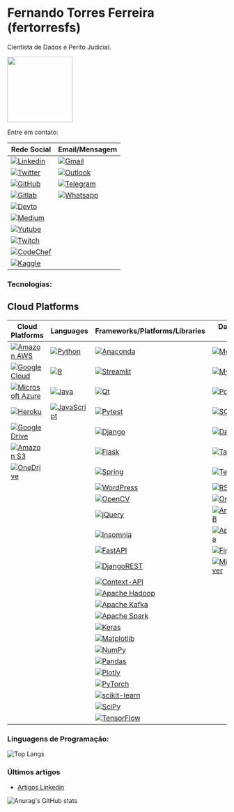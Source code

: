 # Fernando Torres Ferreira (fertorresfs)

Cientista de Dados e Perito Judicial.

[<img src="https://media.licdn.com/dms/image/v2/D4D03AQFT1eooOtMQ_A/profile-displayphoto-shrink_800_800/profile-displayphoto-shrink_800_800/0/1711856059813?e=1736985600&v=beta&t=3TUSwO3IvojRuHITfBYCj__1DsO1JbJnKalZHwAFSys" width="150" height="150">](https://github.com/fertorresfs)

Entre em contato:

| Rede Social | Email/Mensagem |
|-------------|----------------|
| [![Linkedin](https://img.shields.io/badge/LinkedIn-0077B5?style=for-the-badge&logo=linkedin&logoColor=white)](https://www.linkedin.com/in/fertorresfs/)<br> | [![Gmail](https://img.shields.io/badge/Gmail-D14836?style=for-the-badge&logo=gmail&logoColor=white)](mailto:phertorrez@gmail.com)<br> |
| [![Twitter](https://img.shields.io/badge/Twitter-1DA1F2?style=for-the-badge&logo=twitter&logoColor=white)](https://x.com/fertorresfs)<br> | [![Outlook](https://img.shields.io/badge/Microsoft_Outlook-0078D4?style=for-the-badge&logo=microsoft-outlook&logoColor=white)](mailto:fernando-torres@live.com)<br> |
| [![GitHub](https://img.shields.io/badge/GitHub-100000?style=for-the-badge&logo=github&logoColor=white)](https://github.com/fertorresfs)<br> | [![Telegram](https://img.shields.io/badge/Telegram-2CA5E0?style=for-the-badge&logo=telegram&logoColor=white)](https://t.me/+5514998223377)<br> |
| [![Gitlab](https://img.shields.io/badge/GitLab-330F63?style=for-the-badge&logo=gitlab&logoColor=white)](https://gitlab.com/fertorresfs)<br> | [![Whatsapp](https://img.shields.io/badge/WhatsApp-25D366?style=for-the-badge&logo=whatsapp&logoColor=white)](https://wa.me/14998223377)<br> |
| [![Devto](https://img.shields.io/badge/dev.to-0A0A0A?style=for-the-badge&logo=devdotto&logoColor=white)](https://dev.to/fertorresfs)<br> | |
| [![Medium](https://img.shields.io/badge/Medium-12100E?style=for-the-badge&logo=medium&logoColor=white)](https://medium.com/@fertorresfs)<br> | |
| [![Yutube](https://img.shields.io/badge/YouTube-FF0000?style=for-the-badge&logo=youtube&logoColor=white)](https://www.youtube.com/@fertorresfs)<br> | |
| [![Twitch](https://img.shields.io/badge/Twitch-9146FF?style=for-the-badge&logo=twitch&logoColor=white)](https://www.twitch.tv/fertorresfs)<br> | |
|[![CodeChef](https://img.shields.io/badge/CodeChef-%23964B00.svg?style=for-the-badge&logo=CodeChef&logoColor=white)](https://www.codechef.com/users/fernandotfs)<br> | |
| [![Kaggle](https://img.shields.io/badge/Kaggle-035a7d?style=for-the-badge&logo=kaggle&logoColor=white)](https://www.kaggle.com/fernandotfs) | |

### Tecnologias:

## Cloud Platforms
                                                                            
| Cloud Platforms | Languages | Frameworks/Platforms/Libraries | Databases/Data Tools | System & Tools |
|-----------------|-----------|--------------------------------|----------------------|----------------|
|  [![Amazon AWS](https://img.shields.io/badge/Amazon_AWS-FF9900?style=for-the-badge&logo=amazonaws&logoColor=white)](https://aws.amazon.com/)<br> | [![Python](https://img.shields.io/badge/Python-3776AB?style=for-the-badge&logo=python&logoColor=white)](https://www.python.org/) | [![Anaconda](https://img.shields.io/badge/Anaconda-%2344A833.svg?style=for-the-badge&logo=anaconda&logoColor=white)](https://www.anaconda.com/download) | [![MongoDB](https://img.shields.io/badge/MongoDB-4EA94B?style=for-the-badge&logo=mongodb&logoColor=white)](https://www.mongodb.com/) | [![Apache](https://img.shields.io/badge/Apache-CA2136?style=for-the-badge&logo=apache&logoColor=white)](https://apache.org/) |
|  [![Google Cloud](https://img.shields.io/badge/Google_Cloud-4285F4?style=for-the-badge&logo=google-cloud&logoColor=white)](https://cloud.google.com/)<br> | [![R](https://img.shields.io/badge/R-276DC3?style=for-the-badge&logo=r&logoColor=white)](https://www.r-project.org/) | [![Streamlit](https://img.shields.io/badge/Streamlit-%23FE4B4B.svg?style=for-the-badge&logo=streamlit&logoColor=white)](https://streamlit.io/) | [![MySQL](https://img.shields.io/badge/MySQL-00000F?style=for-the-badge&logo=mysql&logoColor=white)](https://www.mysql.com/) | [![Git](https://img.shields.io/badge/GIT-E44C30?style=for-the-badge&logo=git&logoColor=white)](https://git-scm.com/) |
|  [![Microsoft Azure](https://img.shields.io/badge/Microsoft_Azure-0089D6?style=for-the-badge&logo=microsoft-azure&logoColor=white)](https://azure.microsoft.com/)<br> | [![Java](https://img.shields.io/badge/Java-ED8B00?style=for-the-badge&logo=openjdk&logoColor=white)](https://www.java.com/) | [![Qt](https://img.shields.io/badge/Qt-%23217346.svg?style=for-the-badge&logo=Qt&logoColor=white)](https://www.qt.io/) | [![PostgreSQL](https://img.shields.io/badge/PostgreSQL-316192?style=for-the-badge&logo=postgresql&logoColor=white)](https://www.postgresql.org/) | [![Linux](https://img.shields.io/badge/Linux-FCC624?style=for-the-badge&logo=linux&logoColor=black)](https://www.linux.org/) |
|  [![Heroku](https://img.shields.io/badge/Heroku-430098?style=for-the-badge&logo=heroku&logoColor=white)](https://www.heroku.com/)<br> | [![JavaScript](https://img.shields.io/badge/JavaScript-323330?style=for-the-badge&logo=javascript&logoColor=F7DF1E)](https://www.javascript.com/) | [![Pytest](https://img.shields.io/badge/pytest-%23ffffff.svg?style=for-the-badge&logo=pytest&logoColor=2f9fe3)](https://docs.pytest.org/en/stable/) | [![SQLite](https://img.shields.io/badge/SQLite-07405E?style=for-the-badge&logo=sqlite&logoColor=white)](https://www.sqlite.org/) | [![Windows](https://img.shields.io/badge/Windows-0078D6?style=for-the-badge&logo=windows&logoColor=white)](https://www.microsoft.com/en-us/windows) |
| [![Google Drive](https://img.shields.io/badge/Google%20Drive-4285F4?style=for-the-badge&logo=googledrive&logoColor=white)](https://drive.google.com/) | | [![Django](https://img.shields.io/badge/Django-092E20?style=for-the-badge&logo=django&logoColor=white)](https://www.djangoproject.com/) | [![Databricks](https://img.shields.io/badge/Databricks-FF3621?style=for-the-badge&logo=Databricks&logoColor=white)](https://databricks.com/) | [![Oracle](https://img.shields.io/badge/Oracle-F80000?style=for-the-badge&logo=Oracle&logoColor=white)](https://www.oracle.com/) |
| [![Amazon S3](https://img.shields.io/badge/Amazon%20S3-FF9900?style=for-the-badge&logo=amazons3&logoColor=white)](https://aws.amazon.com/pt/s3/) | | [![Flask](https://img.shields.io/badge/Flask-000000?style=for-the-badge&logo=flask&logoColor=white)](https://flask.palletsprojects.com/en/2.3.x/) | [![Tableau](https://img.shields.io/badge/Tableau-E97627?style=for-the-badge&logo=Tableau&logoColor=white)](https://www.tableau.com/) | |
| [![OneDrive](https://img.shields.io/badge/OneDrive-white?style=for-the-badge&logo=Microsoft%20OneDrive&logoColor=0078D4)](onedrive.live.com) | | [![Spring](https://img.shields.io/badge/Spring-6DB33F?style=for-the-badge&logo=spring&logoColor=white)](https://spring.io/) | [![TensorFlow](https://img.shields.io/badge/TensorFlow-FF6F00?style=for-the-badge&logo=tensorflow&logoColor=white)](https://www.tensorflow.org/) | |
| | | [![WordPress](https://img.shields.io/badge/WordPress-%23117AC9.svg?style=for-the-badge&logo=WordPress&logoColor=white)](https://br.wordpress.org/download/) | [![RStudio](https://img.shields.io/badge/RStudio-75AADB?style=for-the-badge&logo=RStudio&logoColor=white)](https://rstudio.com/) | |
| | | [![OpenCV](https://img.shields.io/badge/opencv-%23white.svg?style=for-the-badge&logo=opencv&logoColor=white)](https://opencv.org/) | [![Oracle](https://img.shields.io/badge/Oracle-F80000?style=for-the-badge&logo=Oracle&logoColor=white)](https://www.oracle.com/) | |
| | | [![jQuery](https://img.shields.io/badge/jquery-%230769AD.svg?style=for-the-badge&logo=jquery&logoColor=white)](https://jquery.com/) | [![AmazonDynamoDB](https://img.shields.io/badge/Amazon%20DynamoDB-4053D6?style=for-the-badge&logo=Amazon%20DynamoDB&logoColor=white)](https://aws.amazon.com/pt/dynamodb/) | |
| | | [![Insomnia](https://img.shields.io/badge/Insomnia-black?style=for-the-badge&logo=insomnia&logoColor=5849BE)](https://insomnia.rest/download) | [![ApacheCassandra](https://img.shields.io/badge/cassandra-%231287B1.svg?style=for-the-badge&logo=apache-cassandra&logoColor=white)](https://cassandra.apache.org/_/Apache-Cassandra-5.0-Moving-Toward-an-AI-Driven-Future.html) | |
| | | [![FastAPI](https://img.shields.io/badge/FastAPI-005571?style=for-the-badge&logo=fastapi)](https://fastapi.tiangolo.com/) | [![Firebase](https://img.shields.io/badge/firebase-a08021?style=for-the-badge&logo=firebase&logoColor=ffcd34)](https://firebase.google.com/?hl=pt-br) | |
| | | [![DjangoREST](https://img.shields.io/badge/DJANGO-REST-ff1709?style=for-the-badge&logo=django&logoColor=white&color=ff1709&labelColor=gray)](https://www.django-rest-framework.org/) | [![MicrosoftSQLServer](https://img.shields.io/badge/Microsoft%20SQL%20Server-CC2927?style=for-the-badge&logo=microsoft%20sql%20server&logoColor=white)](https://www.microsoft.com/pt-br/sql-server) | |
| | | [![Context-API](https://img.shields.io/badge/Context--Api-000000?style=for-the-badge&logo=react)](https://react.dev/blog/2023/03/16/introducing-react-dev) | |
| | | [![Apache Hadoop](https://img.shields.io/badge/Apache%20Hadoop-66CCFF?style=for-the-badge&logo=apachehadoop&logoColor=black)](https://hadoop.apache.org/) | |
| | | [![Apache Kafka](https://img.shields.io/badge/Apache%20Kafka-000?style=for-the-badge&logo=apachekafka)](https://kafka.apache.org/) | |
| | | [![Apache Spark](https://img.shields.io/badge/Apache%20Spark-FDEE21?style=flat-square&logo=apachespark&logoColor=black)](https://spark.apache.org/) | |
| | | [![Keras](https://img.shields.io/badge/Keras-%23D00000.svg?style=for-the-badge&logo=Keras&logoColor=white)](https://keras.io/) | |
| | | [![Matplotlib](https://img.shields.io/badge/Matplotlib-%23ffffff.svg?style=for-the-badge&logo=Matplotlib&logoColor=black)](https://matplotlib.org/) | |
| | | [![NumPy](https://img.shields.io/badge/numpy-%23013243.svg?style=for-the-badge&logo=numpy&logoColor=white)](https://numpy.org/) | |
| | | [![Pandas](https://img.shields.io/badge/pandas-%23150458.svg?style=for-the-badge&logo=pandas&logoColor=white)](https://pandas.pydata.org/) | |
| | | [![Plotly](https://img.shields.io/badge/Plotly-%233F4F75.svg?style=for-the-badge&logo=plotly&logoColor=white)](https://plotly.com/) | |
| | | [![PyTorch](https://img.shields.io/badge/PyTorch-%23EE4C2C.svg?style=for-the-badge&logo=PyTorch&logoColor=white)](https://pytorch.org/) | |
| | | [![scikit-learn](https://img.shields.io/badge/scikit--learn-%23F7931E.svg?style=for-the-badge&logo=scikit-learn&logoColor=white)](https://scikit-learn.org/stable/) | |
| | | [![SciPy](https://img.shields.io/badge/SciPy-%230C55A5.svg?style=for-the-badge&logo=scipy&logoColor=%white)](https://scipy.org/) | |
| | | [![TensorFlow](https://img.shields.io/badge/TensorFlow-%23FF6F00.svg?style=for-the-badge&logo=TensorFlow&logoColor=white)](https://www.tensorflow.org/?hl=pt-br) | |
                                                                    
### Linguagens de Programação:
![Top Langs](https://github-readme-stats.vercel.app/api/top-langs/?username=fertorresfs&hide_progress=true&theme=dark)

### Últimos artigos

- [Artigos Linkedin](https://www.linkedin.com/in/fertorresfs/recent-activity/articles/)<br/>


![Anurag's GitHub stats](https://github-readme-stats.vercel.app/api?username=fertorresfs&show_icons=true&theme=dark)
